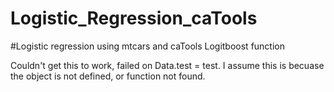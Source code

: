 # Logistic_Regression_caTools
#Logistic regression using mtcars and caTools Logitboost function

Couldn't get this to work, failed on Data.test = test. 
I assume this is becuase the object is not defined, or function not found. 


